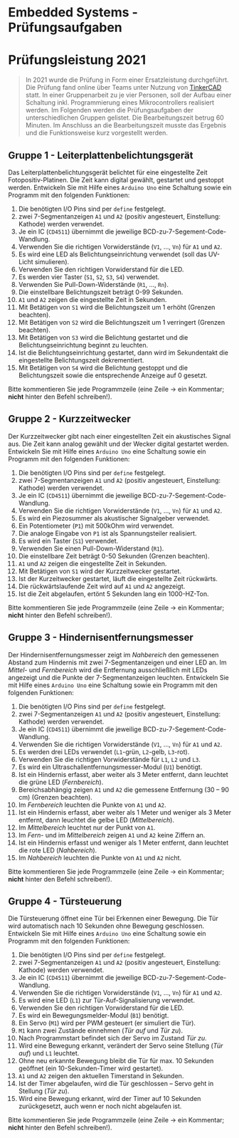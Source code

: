 Embedded Systems - Prüfungsaufgaben
===================================

# Prüfungsleistung 2021

> In 2021 wurde die Prüfung in Form einer Ersatzleistung durchgeführt.
> Die Prüfung fand online über Teams unter Nutzung von [TinkerCAD](https://www.tinkercad.com/) statt.
> In einer Gruppenarbeit zu je vier Personen, soll der Aufbau einer Schaltung inkl. Programmierung eines Mikrocontrollers realisiert werden.
> Im Folgenden werden die Prüfungsaufgaben der unterschiedlichen Gruppen gelistet. Die Bearbeitungszeit betrug 60 Minuten.
> Im Anschluss an die Bearbeitungszeit musste das Ergebnis und die Funktionsweise kurz vorgestellt werden.

## Gruppe 1 - Leiterplattenbelichtungsgerät

Das Leiterplattenbelichtungsgerät belichtet für eine eingestellte Zeit Fotopositiv-Platinen.
Die Zeit kann digital gewählt, gestartet und gestoppt werden.
Entwickeln Sie mit Hilfe eines `Arduino Uno` eine Schaltung sowie ein Programm mit den folgenden Funktionen:

1. Die benötigten I/O Pins sind per `define` festgelegt.
2. zwei 7-Segmentanzeigen `A1` und `A2` (positiv angesteuert, Einstellung: Kathode) werden verwendet.
3. Je ein IC (`CD4511`) übernimmt die jeweilige BCD-zu-7-Segement-Code-Wandlung.
4. Verwenden Sie die richtigen Vorwiderstände (`V1`, …, `Vn`) für `A1` und `A2`.
5. Es wird eine LED als Belichtungseinrichtung verwendet (soll das UV-Licht simulieren).
6. Verwenden Sie den richtigen Vorwiderstand für die LED.
7. Es werden vier Taster (`S1`, `S2`, `S3`, `S4`) verwendet.
8. Verwenden Sie Pull-Down-Widerstände (`R1`, …, `Rn`).
9. Die einstellbare Belichtungszeit beträgt 0-99 Sekunden.
10. `A1` und `A2` zeigen die eingestellte Zeit in Sekunden.
11. Mit Betätigen von `S1` wird die Belichtungszeit um 1 erhöht (Grenzen beachten).
12. Mit Betätigen von `S2` wird die Belichtungszeit um 1 verringert (Grenzen beachten).
13. Mit Betätigen von `S3` wird die Belichtung gestartet und die Belichtungseinrichtung beginnt zu leuchten.
14. Ist die Belichtungseinrichtung gestartet, dann wird im Sekundentakt die eingestellte Belichtungszeit dekrementiert.
15. Mit Betätigen von `S4` wird die Belichtung gestoppt und die Belichtungszeit sowie die entsprechende Anzeige auf 0 gesetzt.

Bitte kommentieren Sie jede Programmzeile (eine Zeile $\rightarrow$ ein Kommentar; **nicht** hinter den Befehl schreiben!).

## Gruppe 2 - Kurzzeitwecker

Der Kurzzeitwecker gibt nach einer eingestellten Zeit ein akustisches Signal aus.
Die Zeit kann analog gewählt und der Wecker digital gestartet werden.
Entwickeln Sie mit Hilfe eines `Arduino Uno` eine Schaltung sowie ein Programm mit den folgenden Funktionen:

1. Die benötigten I/O Pins sind per `define` festgelegt.
2. zwei 7-Segmentanzeigen `A1` und `A2` (positiv angesteuert, Einstellung: Kathode) werden verwendet.
3. Je ein IC (`CD4511`) übernimmt die jeweilige BCD-zu-7-Segement-Code-Wandlung.
4. Verwenden Sie die richtigen Vorwiderstände (`V1`, …, `Vn`) für `A1` und `A2`.
5. Es wird ein Piezosummer als akustischer Signalgeber verwendet.
6. Ein Potentiometer (`P1`) mit 500kOhm wird verwendet.
7. Die analoge Eingabe von `P1` ist als Spannungsteiler realisiert.
8. Es wird ein Taster (`S1`) verwendet.
9. Verwenden Sie einen Pull-Down-Widerstand (`R1`).
10. Die einstellbare Zeit beträgt 0-50 Sekunden (Grenzen beachten).
11. `A1` und `A2` zeigen die eingestellte Zeit in Sekunden.
12. Mit Betätigen von `S1` wird der Kurzzeitwecker gestartet.
13. Ist der Kurzeitwecker gestartet, läuft die eingestellte Zeit rückwärts.
14. Die rückwärtslaufende Zeit wird auf `A1` und `A2` angezeigt.
15. Ist die Zeit abgelaufen, ertönt 5 Sekunden lang ein 1000-HZ-Ton.

Bitte kommentieren Sie jede Programmzeile (eine Zeile $\rightarrow$ ein Kommentar; **nicht** hinter den Befehl schreiben!).

## Gruppe 3 - Hindernisentfernungsmesser

Der Hindernisentfernungsmesser zeigt im *Nahbereich* den gemessenen Abstand zum Hindernis mit zwei 7-Segmentanzeigen und einer LED an.
Im *Mittel-* und *Fernbereich* wird die Entfernung ausschließlich mit LEDs angezeigt und die Punkte der 7-Segmentanzeigen leuchten.
Entwickeln Sie mit Hilfe eines `Arduino Uno` eine Schaltung sowie ein Programm mit den folgenden Funktionen:

1. Die benötigten I/O Pins sind per `define` festgelegt.
2. zwei 7-Segmentanzeigen `A1` und `A2` (positiv angesteuert, Einstellung: Kathode) werden verwendet.
3. Je ein IC (`CD4511`) übernimmt die jeweilige BCD-zu-7-Segement-Code-Wandlung.
4. Verwenden Sie die richtigen Vorwiderstände (`V1`, …, `Vn`) für `A1` und `A2`.
5. Es werden drei LEDs verwendet (`L1`-grün, `L2`-gelb, `L3`-rot).
6. Verwenden Sie die richtigen Vorwiderstände für `L1`, `L2` und `L3`.
7. Es wird ein Ultraschallentfernungsmesser-Modul (`U1`) benötigt.
8. Ist ein Hindernis erfasst, aber weiter als 3 Meter entfernt, dann leuchtet die grüne LED (*Fernbereich*).
9. Bereichsabhängig zeigen `A1` und `A2` die gemessene Entfernung (30 – 90 cm) (Grenzen beachten).
10. Im *Fernbereich* leuchten die Punkte von `A1` und `A2`.
11. Ist ein Hindernis erfasst, aber weiter als 1 Meter und weniger als 3 Meter entfernt, dann leuchtet die gelbe LED (*Mittelbereich*).
12. Im *Mittelbereich* leuchtet nur der Punkt von `A1`.
13. Im *Fern-* und im *Mittelbereich* zeigen `A1` und `A2` keine Ziffern an.
14. Ist ein Hindernis erfasst und weniger als 1 Meter entfernt, dann leuchtet die rote LED (*Nahbereich*).
15. Im *Nahbereich* leuchten die Punkte von `A1` und `A2` nicht.

Bitte kommentieren Sie jede Programmzeile (eine Zeile $\rightarrow$ ein Kommentar; **nicht** hinter den Befehl schreiben!).

## Gruppe 4 - Türsteuerung

Die Türsteuerung öffnet eine Tür bei Erkennen einer Bewegung.
Die Tür wird automatisch nach 10 Sekunden ohne Bewegung geschlossen.
Entwickeln Sie mit Hilfe eines `Arduino Uno` eine Schaltung sowie ein Programm mit den folgenden Funktionen:

1. Die benötigten I/O Pins sind per `define` festgelegt.
2. zwei 7-Segmentanzeigen `A1` und `A2` (positiv angesteuert, Einstellung: Kathode) werden verwendet.
3. Je ein IC (`CD4511`) übernimmt die jeweilige BCD-zu-7-Segement-Code-Wandlung.
4. Verwenden Sie die richtigen Vorwiderstände (`V1`, …, `Vn`) für `A1` und `A2`.
5. Es wird eine LED (`L1`) zur Tür-Auf-Signalisierung verwendet.
6. Verwenden Sie den richtigen Vorwiderstand für die LED.
7. Es wird ein Bewegungsmelder-Modul (`B1`) benötigt.
8. Ein Servo (`M1`) wird per PWM gesteuert (er simuliert die Tür).
9. `M1` kann zwei Zustände einnehmen (*Tür auf* und *Tür zu*).
10. Nach Programmstart befindet sich der Servo im Zustand *Tür zu*.
11. Wird eine Bewegung erkannt, verändert der Servo seine Stellung (*Tür auf*) und `L1` leuchtet.
12. Ohne neu erkannte Bewegung bleibt die Tür für max. 10 Sekunden geöffnet (ein 10-Sekunden-Timer wird gestartet).
13. `A1` und `A2` zeigen den aktuellen Timerstand in Sekunden.
14. Ist der Timer abgelaufen, wird die Tür geschlossen – Servo geht in Stellung (*Tür zu*).
15. Wird eine Bewegung erkannt, wird der Timer auf 10 Sekunden zurückgesetzt, auch wenn er noch nicht abgelaufen ist.

Bitte kommentieren Sie jede Programmzeile (eine Zeile $\rightarrow$ ein Kommentar; **nicht** hinter den Befehl schreiben!).
